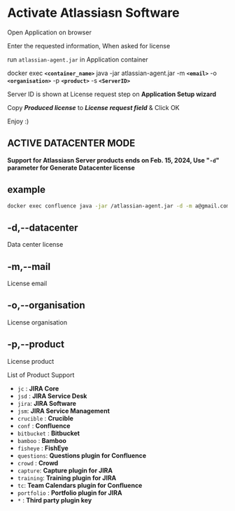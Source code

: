 # Activate Atlassiasn Software



Open Application on browser

Enter the requested information, When asked for license

run `atlassian-agent.jar` in Application container


docker exec **`<container_name>`** java -jar atlassian-agent.jar -m **`<email>`** -o **`<organisation>`** -p **`<product>`** -s **`<ServerID>`**

Server ID is shown at License request step on **Application Setup wizard** 

Copy ***Produced license*** to ***License request field*** & Click OK

Enjoy :)


## ACTIVE DATACENTER MODE

**Support for Atlassiasn Server products ends on Feb. 15, 2024, Use "`-d`" parameter for Generate Datacenter license**


## example

```bash
docker exec confluence java -jar /atlassian-agent.jar -d -m a@gmail.com -o a -p conf -s BERU-UNDU-YT8Q-KRND
```


## -d,--datacenter
Data center license

## -m,--mail
License email

## -o,--organisation
License organisation


## -p,--product
License product

List of Product Support

- `jc` : **JIRA Core**
- `jsd` : **JIRA Service Desk**
- `jira`: **JIRA Software**
- `jsm`: **JIRA Service Management**
- `crucible` : **Crucible**
- `conf` : **Confluence**
- `bitbucket` : **Bitbucket**
- `bamboo` : **Bamboo**
- `fisheye` : **FishEye**
- `questions`: **Questions plugin for Confluence**
- `crowd` : **Crowd**
- `capture`: **Capture plugin for JIRA**
- `training`: **Training plugin for JIRA**
- `tc`: **Team Calendars plugin for Confluence**
- `portfolio` : **Portfolio plugin for JIRA**
- `*` : **Third party plugin key**


